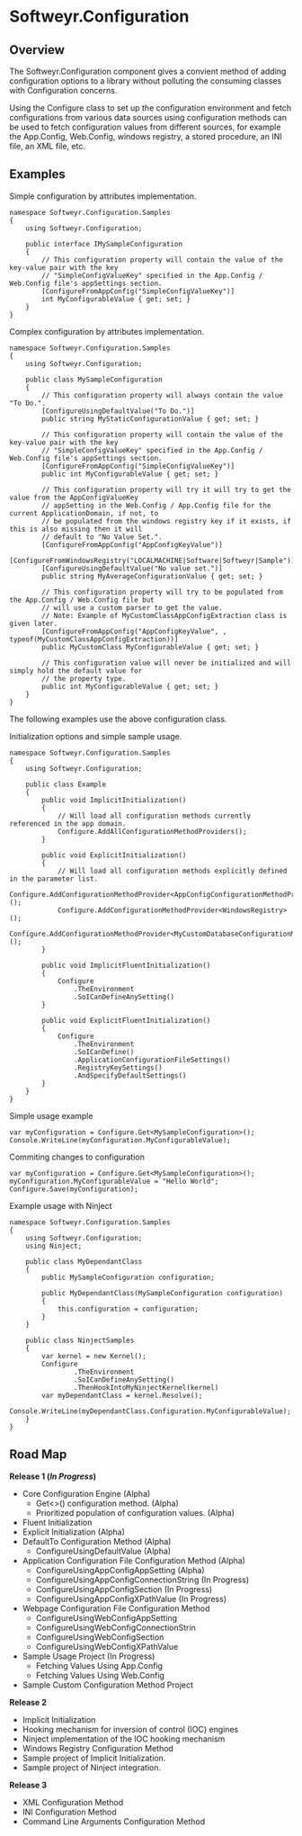Softweyr.Configuration
======================

Overview
--------

The Softweyr.Configuration component gives a convient method of adding configuration options to a
library without polluting the consuming classes with Configuration concerns.

Using the Configure class to set up the configuration environment and fetch configurations from
various data sources using configuration methods can be used to fetch configuration values from
different sources, for example the App.Config, Web.Config, windows registry, a stored procedure,
an INI file, an XML file, etc.

Examples
--------

Simple configuration by attributes implementation.

<pre><code>namespace Softweyr.Configuration.Samples
{
    using Softweyr.Configuration;

    public interface IMySampleConfiguration
    {
        // This configuration property will contain the value of the key-value pair with the key
        // "SimpleConfigValueKey" specified in the App.Config / Web.Config file's appSettings section.
        [ConfigureFromAppConfig("SimpleConfigValueKey")]
        int MyConfigurableValue { get; set; }
    }
}</code></pre>

Complex configuration by attributes implementation.

<pre><code>namespace Softweyr.Configuration.Samples
{
    using Softweyr.Configuration;

    public class MySampleConfiguration
    {
        // This configuration property will always contain the value "To Do.".
        [ConfigureUsingDefaultValue("To Do.")]
        public string MyStaticConfigurationValue { get; set; }

        // This configuration property will contain the value of the key-value pair with the key
        // "SimpleConfigValueKey" specified in the App.Config / Web.Config file's appSettings section.
        [ConfigureFromAppConfig("SimpleConfigValueKey")]
        public int MyConfigurableValue { get; set; }

        // This configuration property will try it will try to get the value from the AppConfigValueKey
        // appSetting in the Web.Config / App.Config file for the current ApplicationDomain, if not, to
        // be populated from the windows registry key if it exists, if this is also missing then it will
        // default to "No Value Set.".
        [ConfigureFromAppConfig("AppConfigKeyValue")]
        [ConfigureFromWindowsRegistry("LOCALMACHINE|Software|Softweyr|Sample")]
        [ConfigureUsingDefaultValue("No value set.")]
        public string MyAverageConfigurationValue { get; set; }
        
        // This configuration property will try to be populated from the App.Config / Web.Config file but
        // will use a custom parser to get the value.
        // Note: Example of MyCustomClassAppConfigExtraction class is given later.
        [ConfigureFromAppConfig("AppConfigKeyValue", , typeof(MyCustomClassAppConfigExtraction))]
        public MyCustomClass MyConfigurableValue { get; set; }
        
        // This configuration value will never be initialized and will simply hold the default value for
        // the property type.
        public int MyConfigurableValue { get; set; }
    }
}</code></pre>

The following examples use the above configuration class.

Initialization options and simple sample usage.

<pre><code>namespace Softweyr.Configuration.Samples
{
    using Softweyr.Configuration;

    public class Example
    {
        public void ImplicitInitialization()
        {
            // Will load all configuration methods currently referenced in the app domain.
            Configure.AddAllConfigurationMethodProviders();
        }
    
        public void ExplicitInitialization()
        {
            // Will load all configuration methods explicitly defined in the parameter list.
            Configure.AddConfigurationMethodProvider&lt;AppConfigConfigurationMethodProvider&gt;();
			Configure.AddConfigurationMethodProvider&lt;WindowsRegistry&gt;();
			Configure.AddConfigurationMethodProvider&lt;MyCustomDatabaseConfigurationMethod&gt;();
        }

		public void ImplicitFluentInitialization()
		{
			Configure
				.TheEnvironment
				.SoICanDefineAnySetting()
		}

		public void ExplicitFluentInitialization()
		{
			Configure
				.TheEnvironment
				.SoICanDefine()
				.ApplicationConfigurationFileSettings()
				.RegistryKeySettings()
				.AndSpecifyDefaultSettings()
		}
    }
}</code></pre>

Simple usage example

<pre><code>var myConfiguration = Configure.Get&lt;MySampleConfiguration&gt;();
Console.WriteLine(myConfiguration.MyConfigurableValue);</code></pre>

Commiting changes to configuration

<pre><code>var myConfiguration = Configure.Get&lt;MySampleConfiguration&gt;();
myConfiguration.MyConfigurableValue = "Hello World";
Configure.Save(myConfiguration);
</code></pre>

Example usage with Ninject

<pre><code>namespace Softweyr.Configuration.Samples
{
    using Softweyr.Configuration;
    using Ninject;
    
    public class MyDependantClass
    {
        public MySampleConfiguration configuration;
    
        public MyDependantClass(MySampleConfiguration configuration)
        {
            this.configuration = configuration;
        }
    }
    
    public class NinjectSamples
    {
        var kernel = new Kernel();
        Configure
				.TheEnvironment
				.SoICanDefineAnySetting()
				.ThenHookIntoMyNinjectKernel(kernel)
        var myDependantClass = kernel.Resolve<MyDependantClass>();
        Console.WriteLine(myDependantClass.Configuration.MyConfigurableValue);
    }
}</code></pre>

Road Map
--------

<strong>Release 1 (<i>In Progress</i>)</strong>

* Core Configuration Engine (Alpha)
    * Get<>() configuration method. (Alpha)
    * Prioritized population of configuration values. (Alpha)
* Fluent Initialization
* Explicit Initialization (Alpha)
* DefaultTo Configuration Method (Alpha)
	* ConfigureUsingDefaultValue (Alpha)
* Application Configuration File Configuration Method (Alpha)
	* ConfigureUsingAppConfigAppSetting (Alpha)
	* ConfigureUsingAppConfigConnectionString (In Progress)
	* ConfigureUsingAppConfigSection (In Progress)
	* ConfigureUsingAppConfigXPathValue (In Progress)
* Webpage Configuration File Configuration Method
	* ConfigureUsingWebConfigAppSetting
	* ConfigureUsingWebConfigConnectionStrin
	* ConfigureUsingWebConfigSection
	* ConfigureUsingWebConfigXPathValue
* Sample Usage Project (In Progress)
	* Fetching Values Using App.Config
	* Fetching Values Using Web.Config
* Sample Custom Configuration Method Project

<strong>Release 2</strong>

* Implicit Initialization
* Hooking mechanism for inversion of control (IOC) engines
* Ninject implementation of the IOC hooking mechanism
* Windows Registry Configuration Method
* Sample project of Implicit Initialization.
* Sample project of Ninject integration.

<strong>Release 3</strong>

* XML Configuration Method
* INI Configuration Method
* Command Line Arguments Configuration Method